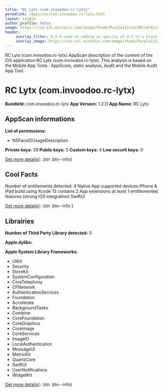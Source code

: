 ```yaml
---
title: "RC Lytx (com.invoodoo.rc-lytx)"
permalink: /apps/ios/com.invoodoo.rc-lytx.html
layout: single
author_profile: false
image: https://is1-ssl.mzstatic.com/image/thumb/Purple112/v4/d0/cd/61/d0cd6189-3c5a-1637-33a1-7f44d3f5da32/AppIcon-1x_U007emarketing-0-7-0-85-220.png/512x512bb.jpg
header: 
     overlay_filter: 0.5 # same as adding an opacity of 0.5 to a black background
     overlay_image: https://is1-ssl.mzstatic.com/image/thumb/Purple112/v4/d0/cd/61/d0cd6189-3c5a-1637-33a1-7f44d3f5da32/AppIcon-1x_U007emarketing-0-7-0-85-220.png/512x512bb.jpg
---
```

RC Lytx (com.invoodoo.rc-lytx) AppScan description of the content of the iOS application RC Lytx (com.invoodoo.rc-lytx). This analysis is based on the Mobile App Tools : AppScore, static analysis, Audit and the Mobile Audit App Tool.

# RC Lytx (com.invoodoo.rc-lytx)

**BundleId:** com.invoodoo.rc-lytx
**App Version:** 1.2.11
**App Name:** RC Lytx


## AppScan informations 

**List of permissions:** 
- NSFaceIDUsageDescription
  
  
**Private keys:** 29
**Public keys:** 5
**Custom keys:** 4
**Low securit keys:** 0
  
[Get more details](/pricing.html){: .btn .btn--info}

## Cool Facts

Number of entitlements detected: 4
Native App
supported devices iPhone & iPad
build using Xcode 13
contains 2 App extensions
at least 1 entitlemented features (strong iOS integration)
SwiftUI
  
[Get more details](/pricing.html){: .btn .btn--info }

## Librairies 
**Number of Third Party Library detected:** 0


**Apple dylibs:**


**Apple System Library Frameworks:**
- UIKit
- Security
- StoreKit
- SystemConfiguration
- CoreTelephony
- CFNetwork
- AuthenticationServices
- Foundation
- Accelerate
- BackgroundTasks
- Combine
- CoreFoundation
- CoreGraphics
- CoreImage
- CoreServices
- ImageIO
- LocalAuthentication
- MessageUI
- MetricKit
- QuartzCore
- SwiftUI
- UserNotifications
- WidgetKit


  
[Get more details](/pricing.html){: .btn .btn--info}


